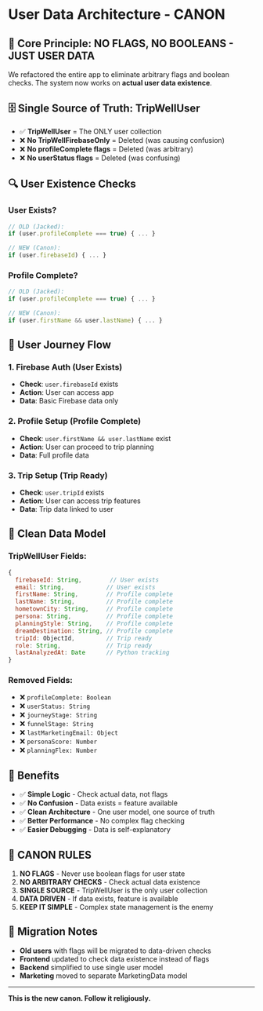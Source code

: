 # User Data Architecture - CANON

## 🎯 **Core Principle: NO FLAGS, NO BOOLEANS - JUST USER DATA**

We refactored the entire app to eliminate arbitrary flags and boolean checks. The system now works on **actual user data existence**.

## 🗄️ **Single Source of Truth: TripWellUser**

- ✅ **TripWellUser** = The ONLY user collection
- ❌ **No TripWellFirebaseOnly** = Deleted (was causing confusion)
- ❌ **No profileComplete flags** = Deleted (was arbitrary)
- ❌ **No userStatus flags** = Deleted (was confusing)

## 🔍 **User Existence Checks**

### **User Exists?**
```javascript
// OLD (Jacked):
if (user.profileComplete === true) { ... }

// NEW (Canon):
if (user.firebaseId) { ... }
```

### **Profile Complete?**
```javascript
// OLD (Jacked):
if (user.profileComplete === true) { ... }

// NEW (Canon):
if (user.firstName && user.lastName) { ... }
```

## 🚀 **User Journey Flow**

### **1. Firebase Auth (User Exists)**
- **Check**: `user.firebaseId` exists
- **Action**: User can access app
- **Data**: Basic Firebase data only

### **2. Profile Setup (Profile Complete)**
- **Check**: `user.firstName && user.lastName` exist
- **Action**: User can proceed to trip planning
- **Data**: Full profile data

### **3. Trip Setup (Trip Ready)**
- **Check**: `user.tripId` exists
- **Action**: User can access trip features
- **Data**: Trip data linked to user

## 🧹 **Clean Data Model**

### **TripWellUser Fields:**
```javascript
{
  firebaseId: String,        // User exists
  email: String,            // User exists
  firstName: String,        // Profile complete
  lastName: String,         // Profile complete
  hometownCity: String,     // Profile complete
  persona: String,          // Profile complete
  planningStyle: String,    // Profile complete
  dreamDestination: String, // Profile complete
  tripId: ObjectId,         // Trip ready
  role: String,             // Trip ready
  lastAnalyzedAt: Date      // Python tracking
}
```

### **Removed Fields:**
- ❌ `profileComplete: Boolean`
- ❌ `userStatus: String`
- ❌ `journeyStage: String`
- ❌ `funnelStage: String`
- ❌ `lastMarketingEmail: Object`
- ❌ `personaScore: Number`
- ❌ `planningFlex: Number`

## 🎯 **Benefits**

- ✅ **Simple Logic** - Check actual data, not flags
- ✅ **No Confusion** - Data exists = feature available
- ✅ **Clean Architecture** - One user model, one source of truth
- ✅ **Better Performance** - No complex flag checking
- ✅ **Easier Debugging** - Data is self-explanatory

## 🚨 **CANON RULES**

1. **NO FLAGS** - Never use boolean flags for user state
2. **NO ARBITRARY CHECKS** - Check actual data existence
3. **SINGLE SOURCE** - TripWellUser is the only user collection
4. **DATA DRIVEN** - If data exists, feature is available
5. **KEEP IT SIMPLE** - Complex state management is the enemy

## 📝 **Migration Notes**

- **Old users** with flags will be migrated to data-driven checks
- **Frontend** updated to check data existence instead of flags
- **Backend** simplified to use single user model
- **Marketing** moved to separate MarketingData model

---

**This is the new canon. Follow it religiously.**
